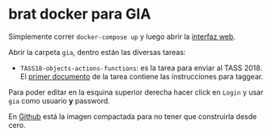 # brat docker para GIA

Simplemente correr `docker-compose up` y luego abrir la [interfaz web](http://localhost:8080).

Abrir la carpeta `gia`, dentro están las diversas tareas:

* `TASS18-objects-actions-functions`: es la tarea para enviar al TASS 2018.
  El [primer documento](http://localhost:8080/#/gia/TASS18-object-action-function/doc001) de la tarea contiene las instrucciones para taggear.

Para poder editar en la esquina superior derecha hacer click en `Login` y usar `gia` como usuario **y** password.

En [Github](https://github.com/gia-uh/brat-docker/releases/download/image-v1.0/gia-brat.tar.gz) está la imagen compactada para no tener que construirla desde cero.

